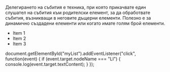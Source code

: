 Делегирането на събития е техника, при която прикачвате един слушател на събития към родителски елемент, за да обработвате събития, възникващи в неговите дъщерни елементи. Полезно е за динамично създадени елементи или когато имате голям брой елементи.

<ul id="myList">
  <li>Item 1</li>
  <li>Item 2</li>
  <li>Item 3</li>
</ul>

document.getElementById("myList").addEventListener("click", 
function(event) {
  if (event.target.nodeName === "LI") {
    console.log(event.target.textContent);
  }
});
